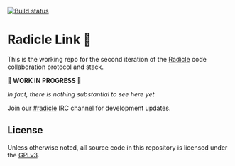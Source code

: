 [![Build status](https://badge.buildkite.com/c76805e51e194fb0cdf4bf537306e3b6270cb1ebc4db48f21c.svg)](https://buildkite.com/monadic/radicle-link)

# Radicle Link 🌱

This is the working repo for the second iteration of the [Radicle](http://radicle.xyz/) code collaboration protocol and stack.

**🚨 WORK IN PROGRESS 🚨**

_In fact, there is nothing substantial to see here yet_

Join our [#radicle](irc://freenode:1/radicle) IRC channel for development updates. 

## License

Unless otherwise noted, all source code in this repository is licensed under the
[GPLv3](https://www.gnu.org/licenses/gpl-3.0.txt).

